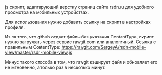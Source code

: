 js скрипт, адаптирующий верстку страниц сайта rsdn.ru для удобного просмотра на мобильных устройствах.

Для использования нужно добавить ссылку на скрипт в настройках профиля. 

Из за того, что github отдает файлы без указания ContentType, скрипт нужно загружать через сервис rawgit.com или аналогичный. 
Ссылка с правильным ContentType: https://rawgit.com/SergeyA/rsdn-mobile-view/master/rsdn-mobile-view.js

Минус такого способа в том, что rawgit кэширует файл и обновляет его не мгновенно, а только раз в несколько минут.

